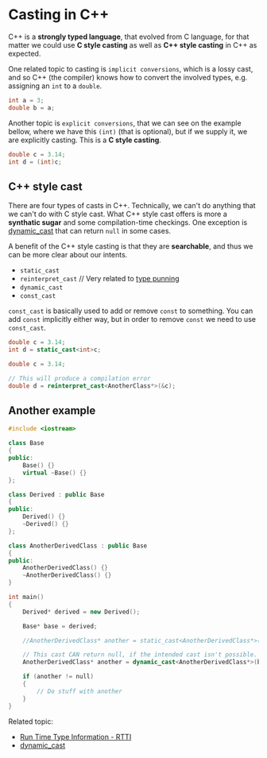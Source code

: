 # Casting in C++

C++ is a **strongly typed language**, that evolved from C language, for that matter we could use **C style casting** as well as **C++ style casting** in C++ as expected.

One related topic to casting is ```implicit conversions```, which is a lossy cast, and so C++ (the compiler) knows how to convert the involved types, e.g. assigning an ```int``` to a ```double```.

```cpp
int a = 3;
double b = a;
```

Another topic is ```explicit conversions```, that we can see on the example bellow, where we have this ```(int)``` (that is optional), but if we supply it, we are explicitly casting. This is a **C style casting**.

```cpp
double c = 3.14;
int d = (int)c;
```

## C++ style cast

There are four types of casts in C++. Technically, we can't do anything that we can't do with C style cast. What C++ style cast offers is more a **synthatic sugar** and some compilation-time checkings.
One exception is [dynamic_cast](../073-DynamicCasting/DynamicCasting.md) that can return ```null``` in some cases.

A benefit of the C++ style casting is that they are **searchable**, and thus we can be more clear about our intents.

* ```static_cast```
* ```reinterpret_cast```    // Very related to [type punning](../066-TypePunning/TypePunning.md)
* ```dynamic_cast```
* ```const_cast```

```const_cast``` is basically used to add or remove ```const``` to something. You can add ```const``` implicitly either way, but in order to remove ```const``` we need to use ```const_cast```.

```cpp
double c = 3.14;
int d = static_cast<int>c;
```

```cpp
double c = 3.14;

// This will produce a compilation error
double d = reinterpret_cast<AnotherClass*>(&c);
```

## Another example

```cpp
#include <iostream>

class Base
{
public:
    Base() {}
    virtual ~Base() {}
};

class Derived : public Base
{
public:
    Derived() {}
    ~Derived() {}
};

class AnotherDerivedClass : public Base
{
public:
    AnotherDerivedClass() {}
    ~AnotherDerivedClass() {}
}

int main()
{
    Derived* derived = new Derived();

    Base* base = derived;

    //AnotherDerivedClass* another = static_cast<AnotherDerivedClass*>(base);

    // This cast CAN return null, if the intended cast isn't possible.
    AnotherDerivedClass* another = dynamic_cast<AnotherDerivedClass*>(base);

    if (another != null)
    {
        // Do stuff with another
    }
}
```

Related topic:

* [Run Time Type Information - RTTI](https://en.wikipedia.org/wiki/Run-time_type_information)
* [dynamic_cast](../073-DynamicCasting/DynamicCasting.md)
